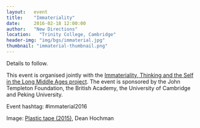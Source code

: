 ```yaml
---
layout:   event
title:    "Immateriality"
date:     2016-02-18 12:00:00
author:   "New Directions"
location:	"Trinity College, Cambridge"
header-img: "img/bgs/immaterial.jpg"
thumbnail: "immaterial-thumbnail.png"
---
```


Details to follow.

This event is organised jointly with the <a href="http://www.phil.cam.ac.uk/research/immateriality" target="_blank">Immateriality, Thinking and the Self in the Long Middle Ages project</a>. The event is sponsored by the John Templeton Foundation, the British Academy, the University of Cambridge and Peking University.

Event hashtag: #immaterial2016

<span class="caption text-muted">Image: 
<a href="https://www.flickr.com/photos/deanhochman/16885852930/in/photolist-rJ9pMm-ip81Y-58wyDV-9gLAeH-6euHDB-hjbY7-4MUsx-BfXbH-7sbm52-7i57zq-HN5nf-9Zzv6-5wq1UG-ftobpU-BfXbE-7Q1yCB-GUAnZ-5ikY4u-4B283S-bg1JAx-hPwK6-4eaXdM-HK55s-7Ctyai-9fy2ZD-4KXTkF-4eb82R-vjBKE6-68s4hQ-7o8ffA-5KK1xK-78dyKN-dQFLTq-4nnYi-9nb52a-d2Tei-5SJSEe-6rbnwa-5HgvD-bP1HGa-6zGQe5-6qmBzA-93hNWP-bjXvhm-krbsVM-bxBLyX-zE9Sgs-979Fsv-7Enq94-8Y5Yo4" target="_blank">Plastic tape (2015)</a>, Dean Hochman</span>
